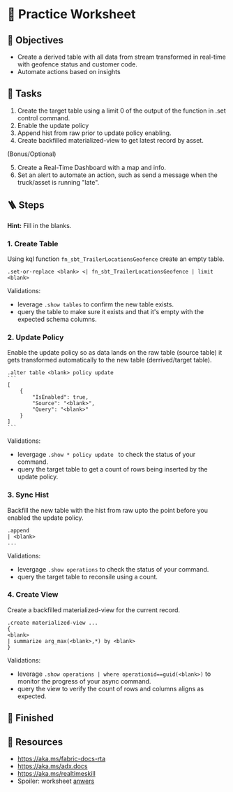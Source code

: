 # 🤿 Practice Worksheet 

## 🏅 Objectives
- Create a derived table with all data from stream transformed in real-time with geofence status and customer code.
- Automate actions based on insights

## 📃 Tasks
1. Create the target table using a limit 0 of the output of the function in .set control command. 
2. Enable the update policy
3. Append hist from raw prior to update policy enabling. 
4. Create backfilled materialized-view to get latest record by asset.

(Bonus/Optional)

5. Create a Real-Time Dashboard with a map and info.
6. Set an alert to automate an action, such as send a message when the truck/asset is running "late".

## 🪜 Steps 

**Hint:** Fill in the blanks.

### 1. Create Table
Using kql function `fn_sbt_TrailerLocationsGeofence` create an empty table.
```kql
.set-or-replace <blank> <| fn_sbt_TrailerLocationsGeofence | limit <blank>
```

Validations:
- leverage `.show tables` to confirm the new table exists.
- query the table to make sure it exists and that it's empty with the expected schema columns.


### 2. Update Policy
Enable the update policy so as data lands on the raw table (source table) it gets transformed automatically to the new table (derrived/target table).
````kql
.alter table <blank> policy update
```
[
    {
        "IsEnabled": true,
        "Source": "<blank>",
        "Query": "<blank>"
    }
]
```
````

Validations:
- levergage `.show * policy update ` to check the status of your command.
- query the target table to get a count of rows being inserted by the update policy. 

### 3. Sync Hist
Backfill the new table with the hist from raw upto the point before you enabled the update policy.
```kql
.append
| <blank>
...
```

Validations:
- levergage `.show operations` to check the status of your command.
- query the target table to reconsile using a count. 

### 4. Create View
Create a backfilled materialized-view for the current record.
```kql
.create materialized-view ...
{
<blank>
| summarize arg_max(<blank>,*) by <blank>
}
```

Validations:
- leverage `.show operations | where operationid==guid(<blank>)` to monitor the progress of your async command.
- query the view to verify the count of rows and columns aligns as expected.
  

## 🏁 Finished
## 📖 Resources
- https://aka.ms/fabric-docs-rta
- https://aka.ms/adx.docs
- https://aka.ms/realtimeskill
- Spoiler: worksheet [anwers](WA.md)
